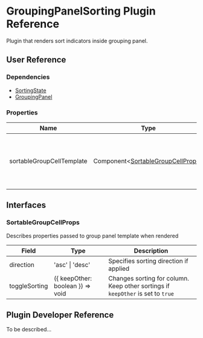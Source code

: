 # GroupingPanelSorting Plugin Reference

Plugin that renders sort indicators inside grouping panel.

## User Reference

### Dependencies

- [SortingState](sorting-state.md)
- [GroupingPanel](grouping-panel.md)

### Properties

Name | Type | Default | Description
-----|------|---------|------------
sortableGroupCellTemplate | Component&lt;[SortableGroupCellProps](#sortable-group-cell-props)&gt; | Renders sort indicator into group cell template

## Interfaces

### <a name="sortable-group-cell-props"></a>SortableGroupCellProps

Describes properties passed to group panel template when rendered

Field | Type | Description
------|------|------------
direction | 'asc' &#124; 'desc' | Specifies sorting direction if applied
toggleSorting | ({ keepOther: boolean }) => void | Changes sorting for column. Keep other sortings if `keepOther` is set to `true`

## Plugin Developer Reference

To be described...
